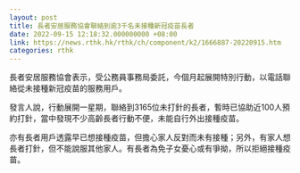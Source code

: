 ```yaml
---
layout: post
title: 長者安居服務協會聯絡到逾3千名未接種新冠疫苗長者
date: 2022-09-15 12:18:32.000000000 +08:00
link: https://news.rthk.hk/rthk/ch/component/k2/1666887-20220915.htm
categories: rthk
---
```


長者安居服務協會表示，受公務員事務局委託，今個月起展開特別行動，以電話聯絡從未接種新冠疫苗的服務用戶。

發言人說，行動展開一星期，聯絡到3165位未打針的長者，暫時已協助近100人預約打針，當中發現不少高齡長者行動不便，未能自行外出接種疫苗。

亦有長者用戶透露早已想接種疫苗，但擔心家人反對而未有接種；另外，有家人想長者打針，但不能說服其他家人。有長者為免子女憂心或有爭拗，所以拒絕接種疫苗。
